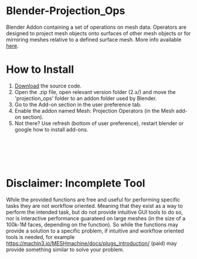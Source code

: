 # Blender-Projection_Ops
Blender Addon containing a set of operations on mesh data. Operators are designed to project mesh objects onto surfaces of other 
mesh objects or for mirroring meshes relative to a defined surface mesh. More info available [here](https://blenderartists.org/t/addon-projection-ops/674923).


# How to Install
1. [Download](https://github.com/MattiasFredriksson/Blender-Projection_Ops/archive/master.zip) the source code.
2. Open the .zip file, open relevant version folder (2.x/) and move the 'projection_ops' folder to an addon folder used by Blender.
3. Go to the Add-on section in the user preference tab.
4. Enable the addon named Mesh: Projection Operators (in the Mesh add-on section).
5. Not there? Use refresh (bottom of user preference), restart blender or google how to install add-ons.

<br/><br/><br/><br/>

# Disclaimer: Incomplete Tool
While the provided functions are free and useful for performing specific tasks they are not workflow oriented. Meaning that they exist as a way to perform the intended task, but do not provide intuitive GUI tools to do so, nor is interactive performance guarateed on large meshes (in the size of a 100k-1M faces, depending on the function). So while the functions may provide a solution to a specific problem, if intuitive and workflow oriented tools is needed, for example https://machin3.io/MESHmachine/docs/plugs_introduction/ (paid) may provide something similar to solve your problem. 
